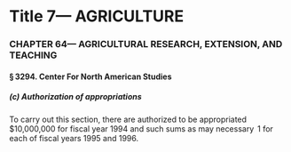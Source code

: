 
# Title 7— AGRICULTURE
### CHAPTER 64— AGRICULTURAL RESEARCH, EXTENSION, AND TEACHING
#### § 3294. Center For North American Studies
##### (c) Authorization of appropriations

To carry out this section, there are authorized to be appropriated $10,000,000 for fiscal year 1994 and such sums as may necessary  1 for each of fiscal years 1995 and 1996.
